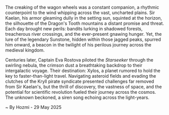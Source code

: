 
The creaking of the wagon wheels was a constant companion, a rhythmic counterpoint to the wind whipping across the vast, uncharted plains.  Sir Kaelan, his armor gleaming dully in the setting sun, squinted at the horizon, the silhouette of the Dragon's Tooth mountains a distant promise and threat.  Each day brought new perils: bandits lurking in shadowed forests, treacherous river crossings, and the ever-present gnawing hunger. Yet, the lure of the legendary Sunstone, hidden within those jagged peaks, spurred him onward, a beacon in the twilight of his perilous journey across the medieval kingdom.

Centuries later, Captain Eva Rostova piloted the *Starseeker* through the swirling nebula, the crimson dust a breathtaking backdrop to their intergalactic voyage.  Their destination: Xylos, a planet rumored to hold the key to faster-than-light travel.  Navigating asteroid fields and evading the clutches of the Kryll pirate syndicate presented challenges far removed from Sir Kaelan's, but the thrill of discovery, the vastness of space, and the potential for scientific revolution fueled their journey across the cosmos.  The unknown beckoned, a siren song echoing across the light-years.

~ By Hozmi - 29 May 2025
